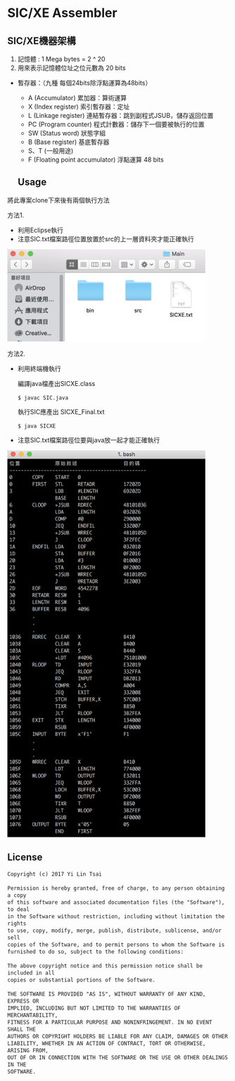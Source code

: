 # SIC/XE Assembler

## SIC/XE機器架構
1. 記憶體 : 1 Mega bytes = 2 ^ 20
2. 用來表示記憶體位址之位元數為 20 bits
- 暫存器：（九種 每個24bits除浮點運算為48bits）
  - A (Accumulator) 累加器：算術運算
  - X (Index register) 索引暫存器：定址
  - L (Linkage register) 連結暫存器：跳到副程式JSUB，儲存返回位置
  - PC (Program counter) 程式計數器：儲存下一個要被執行的位置
  - SW (Status word) 狀態字組 
  - B (Base register) 基底暫存器
  - S、T (一般用途)
  - F (Floating point accumulator) 浮點運算 48 bits

  ## Usage
將此專案clone下來後有兩個執行方法

方法1.
-  利用Eclipse執行
- 注意SIC.txt檔案路徑位置放置於src的上一層資料夾才能正確執行

<img src="Screenshot/pic1.png" width="450">

方法2.
- 利用終端機執行

    編譯java檔產出SICXE.class
  ```
  $ javac SIC.java 
  ```
    執行SIC應產出 SICXE_Final.txt

  ```
  $ java SICXE
  ```

- 注意SIC.txt檔案路徑位要與java放一起才能正確執行

<img src="Screenshot/pic2.png" width="450">

## License
```
Copyright (c) 2017 Yi Lin Tsai 

Permission is hereby granted, free of charge, to any person obtaining a copy
of this software and associated documentation files (the "Software"), to deal
in the Software without restriction, including without limitation the rights
to use, copy, modify, merge, publish, distribute, sublicense, and/or sell
copies of the Software, and to permit persons to whom the Software is
furnished to do so, subject to the following conditions:

The above copyright notice and this permission notice shall be included in all
copies or substantial portions of the Software.

THE SOFTWARE IS PROVIDED "AS IS", WITHOUT WARRANTY OF ANY KIND, EXPRESS OR
IMPLIED, INCLUDING BUT NOT LIMITED TO THE WARRANTIES OF MERCHANTABILITY,
FITNESS FOR A PARTICULAR PURPOSE AND NONINFRINGEMENT. IN NO EVENT SHALL THE
AUTHORS OR COPYRIGHT HOLDERS BE LIABLE FOR ANY CLAIM, DAMAGES OR OTHER
LIABILITY, WHETHER IN AN ACTION OF CONTRACT, TORT OR OTHERWISE, ARISING FROM,
OUT OF OR IN CONNECTION WITH THE SOFTWARE OR THE USE OR OTHER DEALINGS IN THE
SOFTWARE.
```
